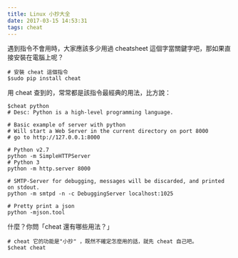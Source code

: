 ```yaml
---
title: Linux 小抄大全
date: 2017-03-15 14:53:31
tags: cheat
---
```


遇到指令不會用時，大家應該多少用過 cheatsheet 這個字當關鍵字吧，那如果直接安裝在電腦上呢？

```
# 安裝 cheat 這個指令
$sudo pip install cheat

```
<!--more-->

用 cheat 查到的，常常都是該指令最經典的用法，比方說：
```
$cheat python
# Desc: Python is a high-level programming language.

# Basic example of server with python
# Will start a Web Server in the current directory on port 8000
# go to http://127.0.0.1:8000

# Python v2.7
python -m SimpleHTTPServer
# Python 3
python -m http.server 8000

# SMTP-Server for debugging, messages will be discarded, and printed on stdout.
python -m smtpd -n -c DebuggingServer localhost:1025

# Pretty print a json
python -mjson.tool

```

什麼？你問「cheat 還有哪些用法？」
```
# cheat 它的功能是"小抄" ，既然不確定怎麼用的話，就先 cheat 自己吧。
$cheat cheat
```
